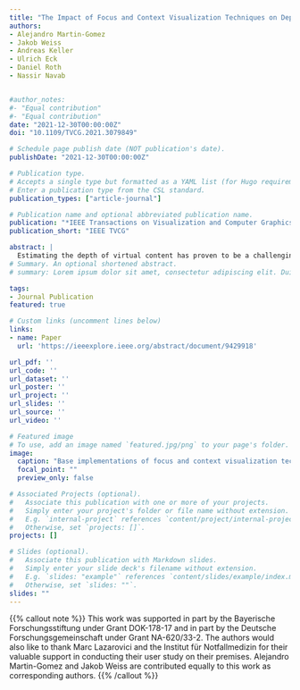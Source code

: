 ```yaml
---
title: "The Impact of Focus and Context Visualization Techniques on Depth Perception in Optical See-Through Head-Mounted Displays"
authors:
- Alejandro Martin-Gomez
- Jakob Weiss
- Andreas Keller
- Ulrich Eck
- Daniel Roth
- Nassir Navab


#author_notes:
#- "Equal contribution"
#- "Equal contribution"
date: "2021-12-30T00:00:00Z"
doi: "10.1109/TVCG.2021.3079849"

# Schedule page publish date (NOT publication's date).
publishDate: "2021-12-30T00:00:00Z"

# Publication type.
# Accepts a single type but formatted as a YAML list (for Hugo requirements).
# Enter a publication type from the CSL standard.
publication_types: ["article-journal"]

# Publication name and optional abbreviated publication name.
publication: "*IEEE Transactions on Visualization and Computer Graphics (TVCG)*"
publication_short: "IEEE TVCG"

abstract: |
  Estimating the depth of virtual content has proven to be a challenging task in Augmented Reality (AR) applications. Existing studies have shown that the visual system makes use of multiple depth cues to infer the distance of objects, occlusion being one of the most important ones. The ability to generate appropriate occlusions becomes particularly important for AR applications that require the visualization of augmented objects placed below a real surface. Examples of these applications are medical scenarios in which the visualization of anatomical information needs to be observed within the patient's body. In this regard, existing works have proposed several focus and context (F+C) approaches to aid users in visualizing this content using Video See-Through (VST) Head-Mounted Displays (HMDs). However, the implementation of these approaches in Optical See-Through (OST) HMDs remains an open question due to the additive characteristics of the display technology. In this article, we, for the first time, design and conduct a user study that compares depth estimation between VST and OST HMDs using existing in-situ visualization methods. Our results show that these visualizations cannot be directly transferred to OST displays without increasing error in depth perception tasks. To tackle this gap, we perform a structured decomposition of the visual properties of AR F+C methods to find best-performing combinations. We propose the use of chromatic shadows and hatching approaches transferred from computer graphics. In a second study, we perform a factorized analysis of these combinations, showing that varying the shading type and using colored shadows can lead to better depth estimation when using OST HMDs.
# Summary. An optional shortened abstract.
# summary: Lorem ipsum dolor sit amet, consectetur adipiscing elit. Duis posuere tellus ac convallis placerat. Proin tincidunt magna sed ex sollicitudin condimentum.

tags:
- Journal Publication
featured: true

# Custom links (uncomment lines below)
links:
- name: Paper
  url: 'https://ieeexplore.ieee.org/abstract/document/9429918'

url_pdf: ''
url_code: ''
url_dataset: ''
url_poster: ''
url_project: ''
url_slides: ''
url_source: ''
url_video: ''

# Featured image
# To use, add an image named `featured.jpg/png` to your page's folder. 
image:
  caption: "Base implementations of focus and context visualization techniques (top row) and their appearance in video- (mid row), and optical- (bottom row) see-through head-mounted displays. From left to right: Baseline overlay without contextual layer, Virtual Window, Contextual Anatomical Mimesis, and Virtual Mask. Mean and standard deviation of corresponding alignment errors of study 1 are presented in centimeters. The OST images are captured using a smartphone camera placed at the eye position. Contrast and brightness have been adjusted for a faithful impression of the overlay as observed by the user."
  focal_point: ""
  preview_only: false

# Associated Projects (optional).
#   Associate this publication with one or more of your projects.
#   Simply enter your project's folder or file name without extension.
#   E.g. `internal-project` references `content/project/internal-project/index.md`.
#   Otherwise, set `projects: []`.
projects: []

# Slides (optional).
#   Associate this publication with Markdown slides.
#   Simply enter your slide deck's filename without extension.
#   E.g. `slides: "example"` references `content/slides/example/index.md`.
#   Otherwise, set `slides: ""`.
slides: ""
---
```


{{% callout note %}}
This work was supported in part by the Bayerische Forschungsstiftung under Grant DOK-178-17 and in part by the Deutsche Forschungsgemeinschaft under Grant NA-620/33-2. The authors would also like to thank Marc Lazarovici and the Institut für Notfallmedizin for their valuable support in conducting their user study on their premises. Alejandro Martin-Gomez and Jakob Weiss are contributed equally to this work as corresponding authors.
{{% /callout %}}



